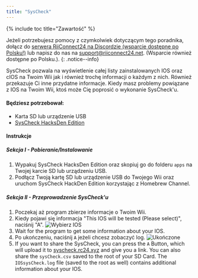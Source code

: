 ```yaml
---
title: "SysCheck"
---
```


{% include toc title="Zawartość" %}

Jeżeli potrzebujesz pomocy z czymkolwiek dotyczącym tego poradnika, dołącz do [serwera RiiConnect24 na Discordzie (wsparcie dostępne po Polsku!)](https://discord.gg/rc24) lub napisz do nas na [support@riiconnect24.net](mailto:support@riiconnect24.net). (Wsparcie również dostępne po Polsku.).
{: .notice--info}

SysCheck pozwala na wyświetlenie całej listy zainstalowanych IOS oraz cIOS na Twoim Wii jak i również trochę informacji o każdym z nich. Również przekazuje Ci inne przydatne informacje. Kiedy masz problemy powiązane z IOS na Twoim Wii, ktoś może Cię poprosić o wykonanie SysCheck'u.

#### Będziesz potrzebował:

* Karta SD lub urządzenie USB
* [SysCheck HacksDen Edition](/assets/files/SysCheckHDE.zip)

#### Instrukcje
##### Sekcja I - Pobieranie/Instalowanie

1. Wypakuj SysCheck HacksDen Edition oraz skopiuj go do folderu `apps` na Twojej karcie SD lub urządzeniu USB.
2. Podłącz Twoją kartę SD lub urządzenie USB do Twojego Wii oraz uruchom SysCheck HackDen Edition korzystając z Homebrew Channel.

##### Sekcja II - Przeprowadzenie SysCheck'u

1. Poczekaj aż program zbierze informacje o Twoim Wii.
2. Kiedy pojawi się informacja "This IOS will be tested (Please select)", naciśnij "A". ![Wybierz IOS](/images/SysCheck/1.png)
3. Wait for the program to get some information about your IOS.
4. Po ukończeniu, naciśnij `A` jeżeli chcesz zobaczyć log. ![Ukończone](/images/SysCheck/2.png)
5. If you want to share the SysCheck, you can press the `A` Button, which will upload it to [syscheck.rc24.xyz](https://syscheck.rc24.xyz/) and give you a link. You can also share the `sysCheck.csv` saved to the root of your SD Card. The `IOSsysCheck.log` file (saved to the root as well) contains additional information about your IOS.
